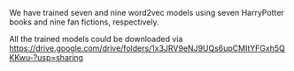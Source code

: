 We have trained seven and nine word2vec models using seven HarryPotter books and nine fan fictions, respectively.

All the trained models could be downloaded via https://drive.google.com/drive/folders/1x3JRV9eNJ9UQs6upCMItYFGxh5QKKwu-?usp=sharing
